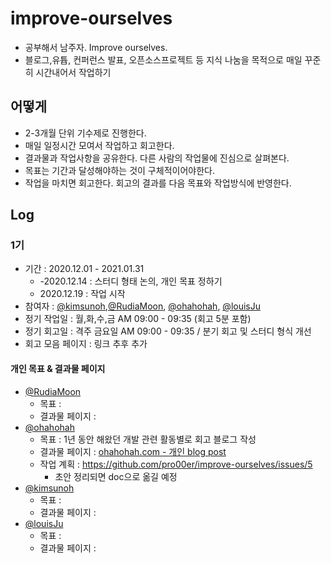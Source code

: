 # improve-ourselves
- 공부해서 남주자. Improve ourselves.
- 블로그,유튭, 컨퍼런스 발표, 오픈소스프로젝트 등 지식 나눔을 목적으로 매일 꾸준히 시간내어서 작업하기

## 어떻게
- 2-3개월 단위 기수제로 진행한다. 
- 매일 일정시간 모여서 작업하고 회고한다. 
- 결과물과 작업사항을 공유한다. 다른 사람의 작업물에 진심으로 살펴본다.
- 목표는 기간과 달성해야하는 것이 구체적이어야한다.
- 작업을 마치면 회고한다. 회고의 결과를 다음 목표와 작업방식에 반영한다.

## Log
### 1기 
- 기간 : 2020.12.01 - 2021.01.31
  - -2020.12.14 : 스터디 형태 논의, 개인 목표 정하기
  - 2020.12.19 : 작업 시작
- 참여자 : [@kimsunoh](https://github.com/kimsunoh),[@RudiaMoon](https://github.com/RudiaMoon), [@ohahohah](https://github.com/ohahohah), [@louisJu](https://github.com/louisJu)
- 정기 작업일 : 월,화,수,금 AM 09:00 - 09:35 (회고 5분 포함)
- 정기 회고일 : 격주 금요일 AM 09:00 - 09:35 / 분기 회고 및 스터디 형식 개선
- 회고 모음 페이지 : 링크 추후 추가


#### 개인 목표 & 결과물 페이지
- [@RudiaMoon](https://github.com/RudiaMoon)
  - 목표 : 
  - 결과물 페이지 : 
- [@ohahohah](https://github.com/ohahohah)
  - 목표 : 1년 동안 해왔던 개발 관련 활동별로 회고 블로그 작성
  - 결과물 페이지 : [ohahohah.com - 개인 blog post](https://ohahohah.com)
  - 작업 계획 : https://github.com/pro00er/improve-ourselves/issues/5 
    - 초안 정리되면 doc으로 옮길 예정
- [@kimsunoh](https://github.com/kimsunoh)
  - 목표 :
  - 결과물 페이지 : 
- [@louisJu](https://github.com/louisJu)
  - 목표 :
  - 결과물 페이지 : 


